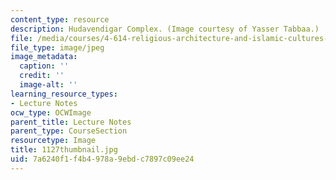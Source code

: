 ```yaml
---
content_type: resource
description: Hudavendigar Complex. (Image courtesy of Yasser Tabbaa.)
file: /media/courses/4-614-religious-architecture-and-islamic-cultures-fall-2002/7a6240f1f4b4978a9ebdc7897c09ee24_1127thumbnail.jpg
file_type: image/jpeg
image_metadata:
  caption: ''
  credit: ''
  image-alt: ''
learning_resource_types:
- Lecture Notes
ocw_type: OCWImage
parent_title: Lecture Notes
parent_type: CourseSection
resourcetype: Image
title: 1127thumbnail.jpg
uid: 7a6240f1-f4b4-978a-9ebd-c7897c09ee24
---
```

